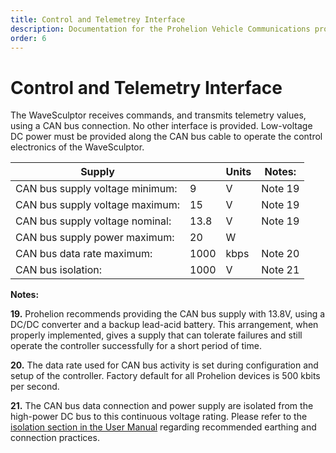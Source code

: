 ```yaml
---
title: Control and Telemetrey Interface
description: Documentation for the Prohelion Vehicle Communications protocol
order: 6
---
```


# Control and Telemetry Interface

The WaveSculptor receives commands, and transmits telemetry values, using a CAN bus connection.  No other interface is provided.  Low-voltage DC power must be provided along the CAN bus cable to operate the control electronics of the WaveSculptor.

| Supply                          |      | Units | Notes:  |
|---------------------------------|------|-------|---------|
| CAN bus supply voltage minimum: | 9    | V     | Note 19 |
| CAN bus supply voltage maximum: | 15   | V     | Note 19 |
| CAN bus supply voltage nominal: | 13.8 | V     | Note 19 |
| CAN bus supply power maximum:   | 20   | W     |         |
| CAN bus data rate maximum:      | 1000 | kbps  | Note 20 |
| CAN bus isolation:              | 1000 | V     | Note 21 |

__Notes:__

__19.__ Prohelion recommends providing the CAN bus supply with 13.8V, using a DC/DC converter and a backup lead-acid battery.  This arrangement, when properly implemented, gives a supply that can tolerate failures and still operate the controller successfully for a short period of time.

__20.__ The data rate used for CAN bus activity is set during configuration and setup of the controller.  Factory default for all Prohelion devices is 500 kbits per second.

__21.__ The CAN bus data connection and power supply are isolated from the high-power DC bus to this continuous voltage rating.  Please refer to the [isolation section in the User Manual](../User_Manual/55_High_Power_Connections.md) regarding recommended earthing and connection practices.
